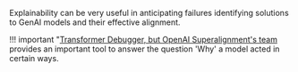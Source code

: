 Explainability can be very useful in anticipating failures identifying solutions to GenAI models and their effective alignment.

!!! important "[Transformer Debugger, but OpenAI Superalignment's team](https://github.com/openai/transformer-debugger?) provides an important tool to answer the question 'Why' a model acted in certain ways.
